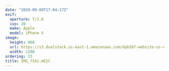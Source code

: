 ```yaml
---
date: "2019-09-09T17:04:17Z"
exif:
  aperture: f/1.8
  iso: 20
  make: Apple
  model: iPhone X
image:
  height: 960
  url: https://s3.dualstack.us-east-1.amazonaws.com/dpb587-website-us-east-1/asset/gallery/2019-europe-trip/3b5c043c-cb0f-79e8-1cd6-ca3e1fee57e0~1280.jpg
  width: 1280
ordering: 13
title: IMG_7541.HEIC
---
```

